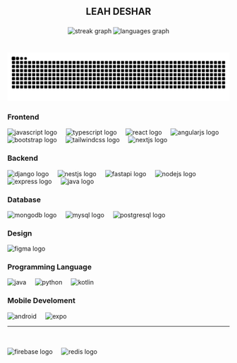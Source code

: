 <h2 align="center">LEAH DESHAR</h2>



###

<div align="center">

  <img src="https://streak-stats.demolab.com?user=leahdeshar&locale=en&mode=daily&theme=codeSTACKr&hide_border=true&border_radius=5" height="150" alt="streak graph"  />
  <img src="https://github-readme-stats.vercel.app/api/top-langs?username=leahdeshar&locale=en&hide_title=true&layout=compact&card_width=320&langs_count=6&theme=codeSTACKr&hide_border=true" height="150" alt="languages graph"  />
</div>

###

<br clear="both">

<img src="https://raw.githubusercontent.com/leahdeshar/leahdeshar/output/snake.svg" alt="Snake animation" />

###

<div align="left">

  <!-- Frontend -->
  ### Frontend
  <img src="https://cdn.jsdelivr.net/gh/devicons/devicon/icons/javascript/javascript-original.svg" height="40" alt="javascript logo" />
  <img width="12" />
  <img src="https://cdn.jsdelivr.net/gh/devicons/devicon/icons/typescript/typescript-original.svg" height="40" alt="typescript logo" />
  <img width="12" />
  <img src="https://cdn.jsdelivr.net/gh/devicons/devicon/icons/react/react-original.svg" height="40" alt="react logo" />
  <img width="12" />
  <img src="https://cdn.jsdelivr.net/gh/devicons/devicon/icons/angularjs/angularjs-original.svg" height="40" alt="angularjs logo" />
  <img width="12" />
  <img src="https://cdn.jsdelivr.net/gh/devicons/devicon/icons/bootstrap/bootstrap-original.svg" height="40" alt="bootstrap logo" />
  <img width="12" />
  <img src="https://cdn.jsdelivr.net/gh/devicons/devicon/icons/tailwindcss/tailwindcss-original-wordmark.svg" height="40" alt="tailwindcss logo" />
  <img width="12" />
  <img src="https://skillicons.dev/icons?i=nextjs" height="40" alt="nextjs logo" />
  
  <br />

  <!-- Backend -->
  ### Backend
  <img src="https://cdn.jsdelivr.net/gh/devicons/devicon/icons/django/django-plain.svg" height="40" alt="django logo" />
  <img width="12" />
  <img src="https://cdn.jsdelivr.net/gh/devicons/devicon@latest/icons/nestjs/nestjs-original.svg" height="40" alt="nestjs logo" />
  <img width="12" />
  <img src="https://cdn.jsdelivr.net/gh/devicons/devicon@latest/icons/fastapi/fastapi-original.svg" height="40" alt="fastapi logo" />
  <img width="12" />
  <img src="https://cdn.jsdelivr.net/gh/devicons/devicon/icons/nodejs/nodejs-original.svg" height="40" alt="nodejs logo" />
  <img width="12" />
  <img src="https://skillicons.dev/icons?i=express" height="40" alt="express logo" />
  <img width="12" />
  <img src="https://skillicons.dev/icons?i=java" height="40" alt="java logo" />

  <br />

  <!-- Database -->
  ### Database
  <img src="https://cdn.jsdelivr.net/gh/devicons/devicon/icons/mongodb/mongodb-original.svg" height="40" alt="mongodb logo" />
  <img width="12" />
  <img src="https://cdn.jsdelivr.net/gh/devicons/devicon/icons/mysql/mysql-original.svg" height="40" alt="mysql logo" />
  <img width="12" />
  <img src="https://cdn.jsdelivr.net/gh/devicons/devicon@latest/icons/postgresql/postgresql-original-wordmark.svg" height="40" alt="postgresql logo"  />
  
  <br />
  
  <!-- Design -->
  ### Design
  <img src="https://cdn.jsdelivr.net/gh/devicons/devicon/icons/figma/figma-original.svg" height="40" alt="figma logo" />
  <img width="12" />

  ### Programming Language
  <img src="https://cdn.jsdelivr.net/gh/devicons/devicon@latest/icons/java/java-original-wordmark.svg" height="40" alt="java"  />
  <img width="12" />       
  <img src="https://cdn.jsdelivr.net/gh/devicons/devicon@latest/icons/python/python-original.svg"  height="40" alt="python"/>
  <img width="12" />
  <img src="https://cdn.jsdelivr.net/gh/devicons/devicon@latest/icons/kotlin/kotlin-original.svg"  height="40" alt="kotlin"/>


### Mobile Develoment
<img src="https://cdn.jsdelivr.net/gh/devicons/devicon@latest/icons/androidstudio/androidstudio-original.svg" height="40" alt="android" />
<img width="12" /> 
<img src="https://miro.medium.com/v2/resize:fit:512/1*3o8TOSojT64ChGpjop0USA.png" height="40" alt="expo"/>

<hr>
  <br />
  <br />
  <img src="https://cdn.jsdelivr.net/gh/devicons/devicon/icons/firebase/firebase-plain.svg" height="40" alt="firebase logo" />
  <img width="12" />
   <img src="https://cdn.jsdelivr.net/gh/devicons/devicon@latest/icons/redis/redis-original-wordmark.svg" height="40" alt="redis logo" />
       
  <br />
  <br />   


</div>


###

<div align="center">
<!--   <img src="https://profile-counter.glitch.me/leahdeshar/count.svg?"  /> -->
</div>

###
